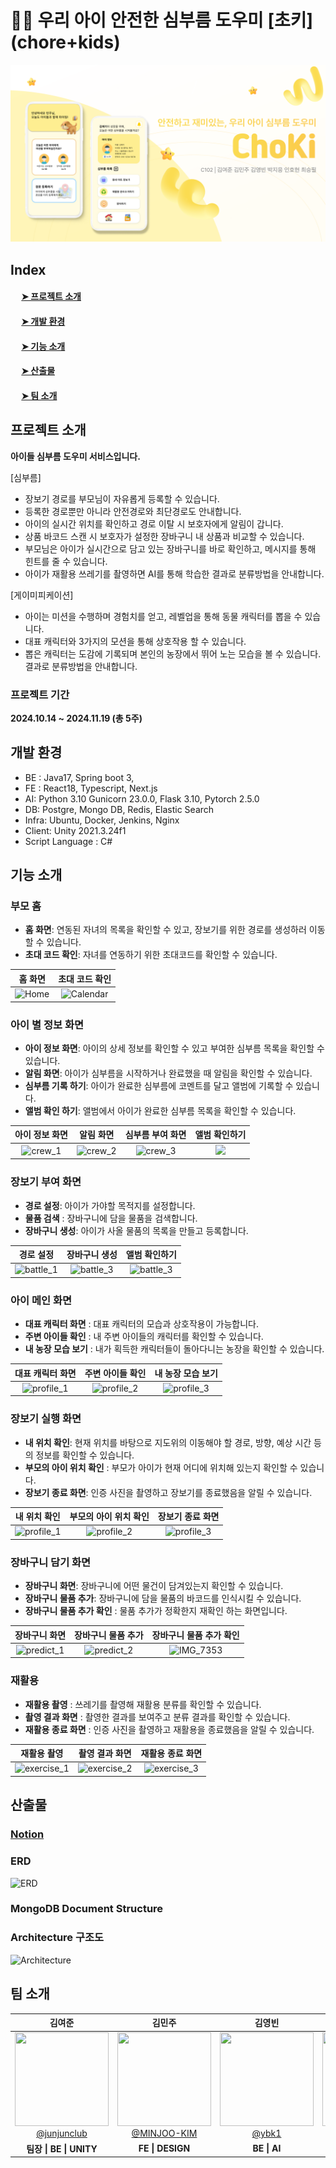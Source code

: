 # 🐥🧺 우리 아이 안전한 심부름 도우미 [초키] (chore+kids)

![image.png](./image.png)

## Index

#### &emsp; [➤ 프로젝트 소개](##-프로젝트-소개)<br>

#### &emsp; [➤ 개발 환경](##-개발-환경)<br>

#### &emsp; [➤ 기능 소개](##-기능-소개)<br>

#### &emsp; [➤ 산출물](##-산출물)<br>

#### &emsp; [➤ 팀 소개](##-팀-소개)<br>

## 프로젝트 소개

**아이들 심부름 도우미 서비스입니다.**

[심부름]

- 장보기 경로를 부모님이 자유롭게 등록할 수 있습니다.
- 등록한 경로뿐만 아니라 안전경로와 최단경로도 안내합니다.
- 아이의 실시간 위치를 확인하고 경로 이탈 시 보호자에게 알림이 갑니다.
- 상품 바코드 스캔 시 보호자가 설정한 장바구니 내 상품과 비교할 수 있습니다.
- 부모님은 아이가 실시간으로 담고 있는 장바구니를 바로 확인하고, 메시지를 통해 힌트를 줄 수 있습니다.
- 아이가 재활용 쓰레기를 촬영하면 AI를 통해 학습한 결과로 분류방법을 안내합니다.

[게이미피케이션]

- 아이는 미션을 수행하며 경험치를 얻고, 레벨업을 통해 동물 캐릭터를 뽑을 수 있습니다.
- 대표 캐릭터와 3가지의 모션을 통해 상호작용 할 수 있습니다.
- 뽑은 캐릭터는 도감에 기록되며 본인의 농장에서 뛰어 노는 모습을 볼 수 있습니다.결과로 분류방법을 안내합니다.

### 프로젝트 기간

**2024.10.14 ~ 2024.11.19 (총 5주)**

## 개발 환경

- BE : Java17, Spring boot 3,
- FE : React18, Typescript, Next.js
- AI: Python 3.10 Gunicorn 23.0.0, Flask 3.10, Pytorch 2.5.0
- DB: Postgre, Mongo DB, Redis, Elastic Search
- Infra: Ubuntu, Docker, Jenkins, Nginx
- Client: Unity 2021.3.24f1
- Script Language : C#

## 기능 소개

### 부모 홈

- **홈 화면**: 연동된 자녀의 목록을 확인할 수 있고, 장보기를 위한 경로를 생성하러 이동할 수 있습니다.
- **초대 코드 확인**: 자녀를 연동하기 위한 초대코드를 확인할 수 있습니다.

|                  홈 화면                  |                초대 코드 확인                 |
| :---------------------------------------: | :-------------------------------------------: |
| ![Home](https://i.imgur.com/nmvNJ1Z.jpeg) | ![Calendar](https://i.imgur.com/wnTSHCV.jpeg) |

### 아이 별 정보 화면

- **아이 정보 화면**: 아이의 상세 정보를 확인할 수 있고 부여한 심부름 목록을 확인할 수 있습니다.
- **알림 화면**: 아이가 심부름을 시작하거나 완료했을 때 알림을 확인할 수 있습니다.
- **심부름 기록 하기**: 아이가 완료한 심부름에 코멘트를 달고 앨범에 기록할 수 있습니다.
- **앨범 확인 하기**: 앨범에서 아이가 완료한 심부름 목록을 확인할 수 있습니다.

|               아이 정보 화면                |                  알림 화면                  |              심부름 부여 화면               |             앨범 확인하기             |
| :-----------------------------------------: | :-----------------------------------------: | :-----------------------------------------: | :-----------------------------------: |
| ![crew_1](https://i.imgur.com/wlgzwI5.jpeg) | ![crew_2](https://i.imgur.com/asqgNFf.jpeg) | ![crew_3](https://i.imgur.com/es0WLRf.jpeg) | ![](https://i.imgur.com/JOqdfXT.jpeg) |

### 장보기 부여 화면

- **경로 설정**: 아이가 가야할 목적지를 설정합니다.
- **물품 검색** : 장바구니에 담을 물품을 검색합니다.
- **장바구니 생성**: 아이가 사올 물품의 목록을 만들고 등록합니다.

|                   경로 설정                   |                 장바구니 생성                 |                 앨범 확인하기                 |
| :-------------------------------------------: | :-------------------------------------------: | :-------------------------------------------: |
| ![battle_1](https://i.imgur.com/oO98tyG.jpeg) | ![battle_3](https://i.imgur.com/MllRQby.jpeg) | ![battle_3](https://i.imgur.com/8TIKO51.jpeg) |

### 아이 메인 화면

- **대표 캐릭터 화면** : 대표 캐릭터의 모습과 상호작용이 가능합니다.
- **주변 아이들 확인** : 내 주변 아이들의 캐릭터를 확인할 수 있습니다.
- **내 농장 모습 보기** : 내가 획득한 캐릭터들이 돌아다니는 농장을 확인할 수 있습니다.

|                대표 캐릭터 화면                |                주변 아이들 확인                |               내 농장 모습 보기                |
| :--------------------------------------------: | :--------------------------------------------: | :--------------------------------------------: |
| ![profile_1](https://i.imgur.com/sCPB4Lg.jpeg) | ![profile_2](https://i.imgur.com/tlHdWsp.jpeg) | ![profile_3](https://i.imgur.com/eLyyk6E.jpeg) |

### 장보기 실행 화면

- **내 위치 확인**: 현재 위치를 바탕으로 지도위의 이동해야 할 경로, 방향, 예상 시간 등의 정보를 확인할 수 있습니다.
- **부모의 아이 위치 확인** : 부모가 아이가 현재 어디에 위치해 있는지 확인할 수 있습니다.
- **장보기 종료 화면**: 인증 사진을 촬영하고 장보기를 종료했음을 알릴 수 있습니다.

|                  내 위치 확인                  |             부모의 아이 위치 확인              |                장보기 종료 화면                |
| :--------------------------------------------: | :--------------------------------------------: | :--------------------------------------------: |
| ![profile_1](https://i.imgur.com/14RffGa.jpeg) | ![profile_2](https://i.imgur.com/5DWrD2k.jpeg) | ![profile_3](https://i.imgur.com/yQK27UK.jpeg) |

### 장바구니 담기 화면

- **장바구니 화면**: 장바구니에 어떤 물건이 담겨있는지 확인할 수 있습니다.
- **장바구니 물품 추가**: 장바구니에 담을 물품의 바코드를 인식시킬 수 있습니다.
- **장바구니 물품 추가 확인** : 물품 추가가 정확한지 재확인 하는 화면입니다.

|                 장바구니 화면                  |               장바구니 물품 추가               |            장바구니 물품 추가 확인            |
| :--------------------------------------------: | :--------------------------------------------: | :-------------------------------------------: |
| ![predict_1](https://i.imgur.com/MPExYBp.jpeg) | ![predict_2](https://i.imgur.com/cMtTqN5.jpeg) | ![IMG_7353](https://github.com/user-attachments/assets/6dc7501a-3700-4328-af93-3a28c1735c32) |

### 재활용

- **재활용 촬영** : 쓰레기를 촬영해 재활용 분류를 확인할 수 있습니다.
- **촬영 결과 화면** : 촬영한 결과를 보여주고 분류 결과를 확인할 수 있습니다.
- **재활용 종료 화면** : 인증 사진을 촬영하고 재활용을 종료했음을 알릴 수 있습니다.

|                   재활용 촬영                   |                 촬영 결과 화면                  |                재활용 종료 화면                 |
| :---------------------------------------------: | :---------------------------------------------: | :---------------------------------------------: |
| ![exercise_1](https://i.imgur.com/7WU9tAL.jpeg) | ![exercise_2](https://i.imgur.com/DL516qm.jpeg) | ![exercise_3](https://i.imgur.com/KPBr5PT.jpeg) |

## 산출물

### **[Notion](https://www.notion.so/11fde50b9fe481d39f91ced5f94ade24)**

### ERD

![ERD](https://github.com/user-attachments/assets/8fb9e036-8dd0-4878-8d8d-21bfd090dd5b)

### MongoDB Document Structure

### Architecture 구조도

![Architecture](https://i.imgur.com/eAnuFN5.png)

## 팀 소개

<table>
<thead>
<tr>
<th style="text-align: center;"><strong>김여준</strong></th>
<th style="text-align: center;"><strong>김민주</strong></th>
<th style="text-align: center;"><strong>김영빈</strong></th>
<th style="text-align: center;"><strong>박지응</strong></th>
<th style="text-align: center;"><strong>인호현</strong></th>
<th style="text-align: center;"><strong>최승필</strong></th>
</tr>
</thead>
<tbody>
<tr>
<td align="center"><a href="https://github.com/junjunclub"><img src="https://avatars.githubusercontent.com/u/151982401?v=4" height="150" width="150" style="max-width: 100%;"> <br> @junjunclub</a></td>
<td align="center"><a href="https://github.com/MINJOO-KIM"><img src="https://avatars.githubusercontent.com/u/64532143?v=4" height="150" width="150" style="max-width: 100%;"> <br> @MINJOO-KIM</a></td>
<td align="center"><a href="https://github.com/ybk1"><img src="https://avatars.githubusercontent.com/u/97382736?v=4" height="150" width="150" style="max-width: 100%;"> <br> @ybk1</a></td>
<td align="center"><a href="https://github.com/JiEung2"><img src="https://avatars.githubusercontent.com/u/127590064?v=4" height="150" width="150" style="max-width: 100%;"> <br> @JiEung2</a></td>
<td align="center"><a href="https://github.com/inhohyun"><img src="https://avatars.githubusercontent.com/u/96523102?v=4" height="150" width="150" style="max-width: 100%;"> <br> @inhohyun</a></td>
<td align="center"><a href="https://github.com/piilll"><img src="https://avatars.githubusercontent.com/u/156265354?v=4" height="150" width="150" style="max-width: 100%;"> <br> @piilll</a></td>
</tr>
<tr>
<td align="center"><b>팀장 | BE | UNITY</td>
<td align="center"><b>FE | DESIGN</td>
<td align="center"><b>BE | AI</td>
<td align="center"><b>BE | INFRA</td>
<td align="center"><b>FE | UNITY | QA</td>
<td align="center"><b>FE | DESIGN </td>
</tr>
</tbody>
</table>
